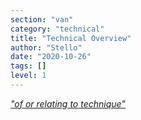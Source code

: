 ```yaml
---
section: "van"
category: "technical"
title: "Technical Overview"
author: "Stello"
date: "2020-10-26"
tags: []
level: 1
---
```

[*"of or relating to technique"*](https://www.merriam-webster.com/dictionary/technical)

